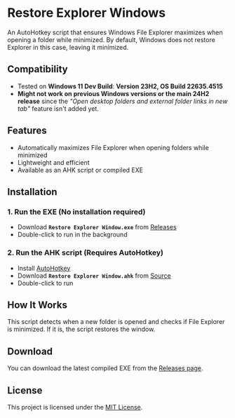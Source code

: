 # Restore Explorer Windows

An AutoHotkey script that ensures Windows File Explorer maximizes when opening a folder while minimized. By default, Windows does not restore Explorer in this case, leaving it minimized.

## Compatibility
- Tested on **Windows 11 Dev Build**: **Version 23H2, OS Build 22635.4515**  
- **Might not work on previous Windows versions or the main 24H2 release** since the *"Open desktop folders and external folder links in new tab"* feature isn't added yet.  

## Features
- Automatically maximizes File Explorer when opening folders while minimized  
- Lightweight and efficient  
- Available as an AHK script or compiled EXE  

## Installation
### **1. Run the EXE (No installation required)**
- Download **`Restore Explorer Window.exe`** from [Releases](https://github.com/Abel-Demere/Restore-Explorer-Windows/tree/main/releases)  
- Double-click to run in the background  

### **2. Run the AHK script (Requires AutoHotkey)**
- Install [AutoHotkey](https://www.autohotkey.com/)  
- Download **`Restore Explorer Window.ahk`** from [Source](https://github.com/Abel-Demere/Restore-Explorer-Windows/tree/main/src)  
- Double-click to run  

## How It Works
This script detects when a new folder is opened and checks if File Explorer is minimized. If it is, the script restores the window.  

## Download
You can download the latest compiled EXE from the [Releases page](https://github.com/Abel-Demere/Restore-Explorer-Windows/tree/main/releases).  

## License
This project is licensed under the [MIT License](LICENSE).  
